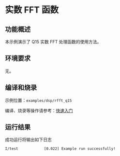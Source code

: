 # 实数 FFT 函数

## 功能概述

本示例演示了 Q15 实数 FFT 处理函数的使用方法。

## 环境要求

无。

## 编译和烧录

示例位置：`examples/dsp/rfft_q15`

编译、烧录等操作请参考：[快速入门](https://doc.winnermicro.net/w800/zh_CN/latest/get_started/index.html)

## 运行结果

成功运行将输出如下日志

```
I/test            [0.022] Example run successfully!
```

